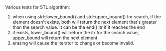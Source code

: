 Various tests for STL algorithm:
1) when using std::lower_bound() and std::upper_bound() for search, if the element doesn't exists, both will return the next element that's greater than the search value. It can be the end() itr if it reaches the end
2) if exists, lower_bound() will return the itr for the search value, upper_bound will return the next element
3) erasing will cause the iterator to change or become invalid.
   
